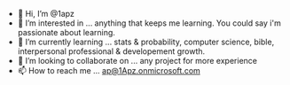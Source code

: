 - 👋 Hi, I’m @1apz
- 👀 I’m interested in ... anything that keeps me learning. You could say i'm passionate about learning. 
- 🌱 I’m currently learning ... stats & probability, computer science, bible, interpersonal professional & developement growth.
- 💞️ I’m looking to collaborate on ... any project for more experience
- 📫 How to reach me ... ap@1Apz.onmicrosoft.com

<!---
1apz/1apz is a ✨ special ✨ repository because its `README.md` (this file) appears on your GitHub profile.
You can click the Preview link to take a look at your changes.
--->
